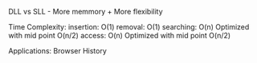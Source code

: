 DLL vs SLL
    - More memmory
    + More flexibility

Time Complexity:
    insertion: O(1)
    removal: O(1)
    searching: O(n) Optimized with mid point O(n/2)
    access: O(n) Optimized with mid point O(n/2)

Applications:
    Browser History